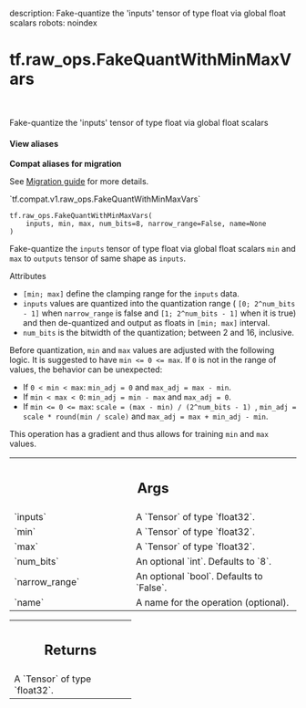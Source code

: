 description: Fake-quantize the 'inputs' tensor of type float via global float scalars
robots: noindex

# tf.raw_ops.FakeQuantWithMinMaxVars

<!-- Insert buttons and diff -->

<table class="tfo-notebook-buttons tfo-api nocontent" align="left">

</table>



Fake-quantize the 'inputs' tensor of type float via global float scalars


<section class="expandable">
  <h4 class="showalways">View aliases</h4>
  <p>
<b>Compat aliases for migration</b>
<p>See
<a href="https://www.tensorflow.org/guide/migrate">Migration guide</a> for
more details.</p>
<p>`tf.compat.v1.raw_ops.FakeQuantWithMinMaxVars`</p>
</p>
</section>

<pre class="devsite-click-to-copy prettyprint lang-py tfo-signature-link">
<code>tf.raw_ops.FakeQuantWithMinMaxVars(
    inputs, min, max, num_bits=8, narrow_range=False, name=None
)
</code></pre>



<!-- Placeholder for "Used in" -->


Fake-quantize the `inputs` tensor of type float via global float scalars
`min` and `max` to `outputs` tensor of same shape as `inputs`.

Attributes

*   `[min; max]` define the clamping range for the `inputs` data.
*   `inputs` values are quantized into the quantization range (
`[0; 2^num_bits - 1]` when `narrow_range` is false and `[1; 2^num_bits - 1]`
when it is true) and then de-quantized and output as floats in `[min; max]`
interval.
*   `num_bits` is the bitwidth of the quantization; between 2 and 16, inclusive.

Before quantization, `min` and `max` values are adjusted with the following
logic.
It is suggested to have `min <= 0 <= max`. If `0` is not in the range of values,
the behavior can be unexpected:

*   If `0 < min < max`: `min_adj = 0` and `max_adj = max - min`.
*   If `min < max < 0`: `min_adj = min - max` and `max_adj = 0`.
*   If `min <= 0 <= max`: `scale = (max - min) / (2^num_bits - 1) `,
`min_adj = scale * round(min / scale)` and `max_adj = max + min_adj - min`.

This operation has a gradient and thus allows for training `min` and `max`
values.

<!-- Tabular view -->
 <table class="responsive fixed orange">
<colgroup><col width="214px"><col></colgroup>
<tr><th colspan="2"><h2 class="add-link">Args</h2></th></tr>

<tr>
<td>
`inputs`<a id="inputs"></a>
</td>
<td>
A `Tensor` of type `float32`.
</td>
</tr><tr>
<td>
`min`<a id="min"></a>
</td>
<td>
A `Tensor` of type `float32`.
</td>
</tr><tr>
<td>
`max`<a id="max"></a>
</td>
<td>
A `Tensor` of type `float32`.
</td>
</tr><tr>
<td>
`num_bits`<a id="num_bits"></a>
</td>
<td>
An optional `int`. Defaults to `8`.
</td>
</tr><tr>
<td>
`narrow_range`<a id="narrow_range"></a>
</td>
<td>
An optional `bool`. Defaults to `False`.
</td>
</tr><tr>
<td>
`name`<a id="name"></a>
</td>
<td>
A name for the operation (optional).
</td>
</tr>
</table>



<!-- Tabular view -->
 <table class="responsive fixed orange">
<colgroup><col width="214px"><col></colgroup>
<tr><th colspan="2"><h2 class="add-link">Returns</h2></th></tr>
<tr class="alt">
<td colspan="2">
A `Tensor` of type `float32`.
</td>
</tr>

</table>

